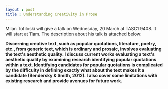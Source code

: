 ```yaml
---
layout : post
title : Understanding Creativity in Prose
---
```


Milan Tofiloski will give a talk on Wednesday, 20 March at TASC1 9408. It will start at 11am.  The description about his talk is attached below: 

__Discerning creative text, such as popular quotations, literature, poetry, etc., from generic text, which is ordinary and prosaic, involves evaluating the text's aesthetic quality. I discuss current works evaluating a text's aesthetic quality by examining research identifying popular quotations within a text. Identifying candidates for popular quotations is complicated by the difficulty in defining exactly what about the text makes it a candidate (Bendersky & Smith, 2012). I also cover some limitations with existing research and provide avenues for future work.__

